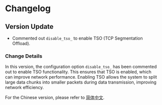 # Changelog

## Version Update

- Commented out `disable_tso_` to enable TSO (TCP Segmentation Offload).

### Change Details

In this version, the configuration option `disable_tso_` has been commented out to enable TSO functionality. This ensures that TSO is enabled, which can improve network performance. Enabling TSO allows the system to split large data chunks into smaller packets during data transmission, improving network efficiency.

For the Chinese version, please refer to [简体中文](https://github.com/SAGIRIxr/Dedicated-Seedbox/blob/main/README-zh.md).
